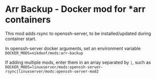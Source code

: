 # Arr Backup - Docker mod for *arr containers

This mod adds rsync to openssh-server, to be installed/updated during container start.

In openssh-server docker arguments, set an environment variable `DOCKER_MODS=nikdoof/mods:arr-backup`

If adding multiple mods, enter them in an array separated by `|`, such as `DOCKER_MODS=linuxserver/mods:openssh-server-rsync|linuxserver/mods:openssh-server-mod2`
